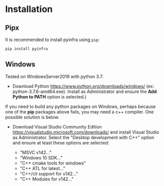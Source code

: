 # Installation

## Pipx

It is recommended to install pyinfra using `pip`:

```sh
pip install pyinfra
```

## Windows

Tested on WindowsServer2019 with python 3.7.

+ Download Python https://www.python.org/downloads/windows/
  (ex: python-3.7.6-amd64.exe). Install as Administrator and
  ensure the **Add Python to PATH** option is selected.)

If you need to build any python packages on Windows, perhaps because one of the **pip** packages above fails, you may need a c++ compiler. One possible solution is below.

+ Download Visual Studio Community Edition https://visualstudio.microsoft.com/downloads/ and
  install Visual Studio as Administrator. Select the "Desktop development with C++" option and
  ensure at least these options are selected:

    + "MSVC v142..."
    + "Windows 10 SDK..."
    + "C++ cmake tools for windows"
    + "C++ ATL for latest..."
    + "C++/cli support for v142..."
    + "C++ Modules for v142..."
